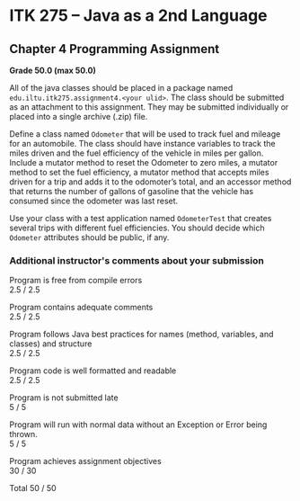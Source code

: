 # ITK 275 – Java as a 2nd Language
## Chapter 4 Programming Assignment

**Grade	50.0 (max 50.0)**

All of the java classes should be placed in a package named `edu.iltu.itk275.assignment4.<your ulid>`.  The class should be submitted as an attachment to this assignment.  They may be submitted individually or placed into a single archive (.zip) file.

Define a class named `Odometer` that will be used to track fuel and mileage for an automobile.  The class should have instance variables to track the miles driven and the fuel efficiency of the vehicle in miles per gallon.  Include a mutator method to reset the
Odometer to zero miles, a mutator method to set the fuel efficiency, a mutator method that accepts miles driven for a trip and adds it to the odomoter’s total, and an accessor method that returns the number of gallons of gasoline that the vehicle has consumed since the odometer was last reset.

Use your class with a test application named `OdometerTest` that creates several trips with different fuel efficiencies.  You should decide which `Odometer` attributes should be public, if any.  

### Additional instructor's comments about your submission

Program is free from compile errors  
2.5 / 2.5

Program contains adequate comments  
2.5 / 2.5

Program follows Java best practices for names (method, variables, and classes) and structure  
2.5 / 2.5

Program code is well formatted and readable  
2.5 / 2.5

Program is not submitted late  
5 / 5

Program will run with normal data without an Exception or Error being thrown.  
5 / 5

Program achieves assignment objectives  
30 / 30

Total 50 / 50
